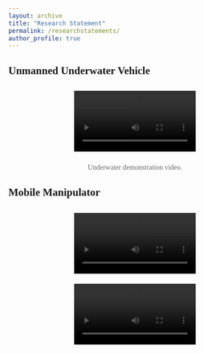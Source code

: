 ```yaml
---
layout: archive
title: "Research Statement"
permalink: /researchstatements/
author_profile: true
---
```



<html>
<head>
    <style>
        body {
            font-family: 'Times New Roman', Times, serif;
        }
        ol {
            padding-left: 20px;
        }
        /* .video-container {
            display: flex;
            justify-content: space-around;
        } */
        .video-container {
            text-align: center; /* 使视频和文本居中显示 */
            margin-bottom: 3px; /* 在视频容器底部添加一些间隙 */
        }
        .video-container p {
            color: #666; /* 设置备注文本的颜色 */
            font-size: 14px; /* 设置备注文本的大小 */
        }
        video {
            max-width: 48%; /* 视频宽度调整为容器宽度的一半，以便两个视频并排显示 */
            margin: 10px; /* 视频之间和容器边缘的间隔 */
        }
    </style>
</head>
<body>
    <h2>Unmanned Underwater Vehicle</h2>
    <div class="video-container">
        <video controls>
            <source src="../files/uuv_rei.mp4" type="video/mp4">
            Your browser does not support the video tag.
        </video>
        <p>Underwater demonstration video.</p>
    </div>
    <h2>Mobile Manipulator</h2>
    <div class="video-container">
        <video controls>
            <source src="../files/mm_sim.mp4" type="video/mp4">
            Your browser does not support the video tag.
            <p>Simulation on dynamic motion/force tracking.</p>
        </video>
        <video controls>
            <source src="../files/mm_exp.mp4" type="video/mp4">
            Your browser does not support the video tag.
            <p>Experiment on dynamic motion/force tracking.</p>
        </video>
    </div>
</body>
</html>

